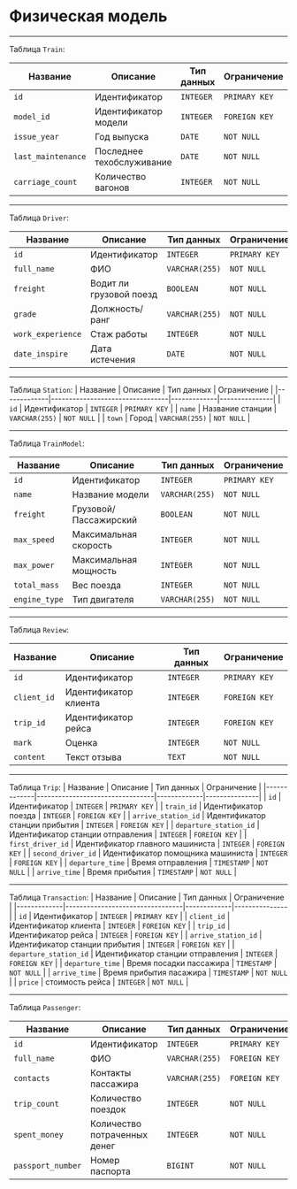 # Физическая модель

---

Таблица `Train`:

| Название        | Описание           | Тип данных     | Ограничение   |
|-----------------|--------------------|----------------|---------------|
| `id`         | Идентификатор      | `INTEGER`      | `PRIMARY KEY` |
| `model_id`       | Идентификатор модели    | `INTEGER` | `FOREIGN KEY`    |
| `issue_year`     | Год выпуска        | `DATE` | `NOT NULL`    |
| `last_maintenance`       | Последнее техобслуживание      | `DATE` | `NOT NULL`    |
| `carriage_count`       | Количество вагонов    | `INTEGER`      | `NOT NULL`    |


---
Таблица `Driver`:

| Название             | Описание                                         | Тип данных     | Ограничение   |
|----------------------|--------------------------------------------------|----------------|---------------|
| `id`              | Идентификатор                                    | `INTEGER`      | `PRIMARY KEY` |
| `full_name`               | ФИО                                              | `VARCHAR(255)` | `NOT NULL`    |
| `freight`         | Водит ли грузовой  поезд             | `BOOLEAN`      | `NOT NULL`    |
| `grade`          | Должность/ранг               | `VARCHAR(255)`      | `NOT NULL`    |
| `work_experience`      | Стаж работы           | `INTEGER`      | `NOT NULL`    |
| `date_inspire` | Дата истечения | `DATE`      | `NOT NULL`    |

---
Таблица `Station`:
| Название    | Описание                        | Тип данных  | Ограничение   |
|-------------|---------------------------------|-------------|---------------|
| `id`    | Идентификатор             | `INTEGER`   | `PRIMARY KEY` |
| `name`     | Название станции      | `VARCHAR(255)`   | `NOT NULL` |
| `town`     | Город           | `VARCHAR(255)`   | `NOT NULL` |

---
Таблица `TrainModel`:

| Название    | Описание                        | Тип данных  | Ограничение   |
|-------------|---------------------------------|-------------|---------------|
| `id`    | Идентификатор             | `INTEGER`   | `PRIMARY KEY` |
| `name`     | Название модели           | `VARCHAR(255)`   | `NOT NULL` |
| `freight`     | Грузовой/Пассажирский             | `BOOLEAN`   | `NOT NULL` |
| `max_speed` | Максимальная скорость                   | `INTEGER` | `NOT NULL`    |
| `max_power`     | Максимальная мощность | `INTEGER`   | `NOT NULL`    |
| `total_mass`     | Вес поезда | `INTEGER`   | `NOT NULL`    |
| `engine_type`     | Тип двигателя | `VARCHAR(255)`   | `NOT NULL`    |


---
Таблица `Review`:

| Название    | Описание                        | Тип данных  | Ограничение   |
|-------------|---------------------------------|-------------|---------------|
| `id`    | Идентификатор             | `INTEGER`   | `PRIMARY KEY` |
| `client_id`     | Идентификатор клиента           | `INTEGER`   | `FOREIGN KEY` |
| `trip_id`     | Идентификатор рейса             | `INTEGER`   | `FOREIGN KEY` |
| `mark` | Оценка                    | `INTEGER` | `NOT NULL`    |
| `content`     | Текст отзыва | `TEXT`   | `NOT NULL` | 

---
Таблица `Trip`:
| Название    | Описание                        | Тип данных  | Ограничение   |
|-------------|---------------------------------|-------------|---------------|
| `id`    | Идентификатор             | `INTEGER`   | `PRIMARY KEY` |
| `train_id`     | Идентификатор поезда           | `INTEGER`   | `FOREIGN KEY` |
| `arrive_station_id`     | Идентификатор станции прибытия             | `INTEGER`   | `FOREIGN KEY` |
| `departure_station_id` | Идентификатор станции отправления  | `INTEGER` | `FOREIGN KEY`    |
| `first_driver_id`     | Идентификатор главного машиниста | `INTEGER`   | `FOREIGN KEY`    |
| `second_driver_id`     | Идентификатор помощника машиниста | `INTEGER`   | `FOREIGN KEY`    |
| `departure_time`     | Время отправления | `TIMESTAMP`   | `NOT NULL`    |
| `arrive_time`     | Время прибытия | `TIMESTAMP`   | `NOT NULL`    |

---
Таблица `Transaction`:
| Название    | Описание                        | Тип данных  | Ограничение   |
|-------------|---------------------------------|-------------|---------------|
| `id`    | Идентификатор             | `INTEGER`   | `PRIMARY KEY` |
| `client_id`     | Идентификатор клиента           | `INTEGER`   | `FOREIGN KEY` |
| `trip_id`     | Идентификатор рейса             | `INTEGER`   | `FOREIGN KEY` |
| `arrive_station_id`     | Идентификатор станции прибытия             | `INTEGER`   | `FOREIGN KEY` |
| `departure_station_id` | Идентификатор станции отправления  | `INTEGER` | `FOREIGN KEY`    |
| `departure_time`     | Время посадки пассажира | `TIMESTAMP`   | `NOT NULL`    |
| `arrive_time`     | Время прибытия пасажира | `TIMESTAMP`   | `NOT NULL`    |
| `price`     | стоимость рейса | `INTEGER`   | `NOT NULL`    |

---
Таблица `Passenger`:

| Название    | Описание                        | Тип данных  | Ограничение   |
|-------------|---------------------------------|-------------|---------------|
| `id`    | Идентификатор             | `INTEGER`   | `PRIMARY KEY` |
| `full_name`     | ФИО         | `VARCHAR(255)`   | `FOREIGN KEY` |
| `contacts`     |   Контакты пассажира   | `VARCHAR(255)`   | `FOREIGN KEY` |
| `trip_count` | Количество поездок  | `INTEGER` | `NOT NULL`    |
| `spent_money`     | Количество потраченных денег  | `INTEGER`   | `NOT NULL`    |
| `passport_number`     | Номер паспорта | `BIGINT`   | `NOT NULL`    |

